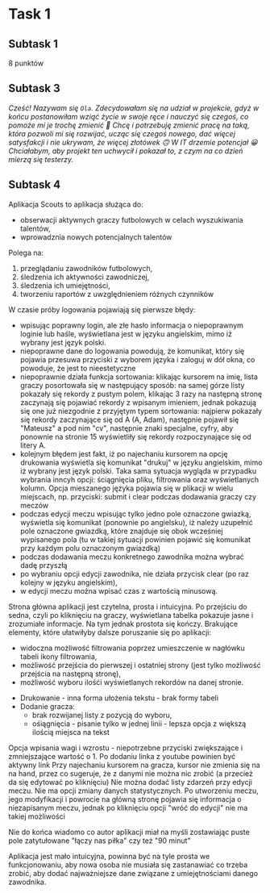 # Task 1
## Subtask 1
8 punktów
## Subtask 3
*Cześć! Nazywam się ``Ola``. Zdecydowałam się na udział w projekcie, gdyż w końcu postanowiłam wziąć życie w swoje ręce i nauczyć się czegoś, co pomoże mi je trochę zmienić 🙂 Chcę i potrzebuję zmienić pracę na taką, która pozwoli mi się rozwijać, ucząc się czegoś nowego, dać więcej satysfakcji i nie ukrywam, że więcej złotówek 🙃 W IT drzemie potencjał 😀 Chciałabym, aby projekt ten uchwycił i pokazał to, z czym na co dzień mierzą się testerzy.*
## Subtask 4
Aplikacja Scouts to aplikacja służąca do:
* obserwacji aktywnych graczy futbolowych w celach wyszukiwania talentów,
* wprowadznia nowych potencjalnych talentów

Polega na:

1. przeglądaniu zawodników futbolowych,
2. śledzenia ich aktywności zawodniczej,
3. śledzenia ich umiejętności,
4. tworzeniu raportów z uwzględnieniem różnych czynników

W czasie próby logowania pojawiają się pierwsze błędy:

* wpisując poprawny login, ale złe hasło informacja o niepoprawnym loginie lub haśle,  wyświetlana jest w języku angielskim, mimo iż wybrany jest język polski.
* niepoprawne dane do logowania powodują, że komunikat, który się pojawia przesuwa przyciski z wyborem języka i zaloguj w dół okna, co powoduje, że jest to nieestetyczne
* niepoprawnie działa funkcja sortowania: klikając kursorem na imię, lista graczy posortowała się w następujący sposób: na samej górze listy pokazały się rekordy z pustym polem, klikając 3 razy na następną stronę zaczynają się pojawiać rekordy z wpisanym imieniem, jednak pokazują się one już niezgodnie z przyjętym typem sortowania: najpierw pokazały się rekordy zaczynające się od A (A, Adam), następnie pojawił się "Mateusz" a  pod nim "cv", następnie znaki specjalne, cyfry, aby ponownie na stronie 15 wyświetliły się rekordy rozpoczynające się od litery A.
* kolejnym błędem jest fakt, iż po najechaniu kursorem na opcję drukowania wyświetla się komunikat "drukuj" w języku angielskim, mimo iż wybrany jest język polski. Taka sama sytuacja wygląda w przypadku wybrania inncyh opcji: ściągnięcia pliku, filtrowania oraz wyświetlanych kolumn. Opcja mieszanego języka pojawia się w plikacji w wielu miejscach, np. przyciski: submit i clear podczas dodawania graczy czy meczów
* podczas edycji meczu wpisując tylko jedno pole oznaczone gwiazką, wyświetla się komunikat (ponownie po angielsku), iż należy uzupełnić pole oznaczone gwiazdką, które znajduje się obok wcześniej wypisanego pola (tu w takiej sytuacji powinien pojawić się komunikat przy każdym polu oznaczonym gwiazdką)
* podczas dodawania meczu konkretnego zawodnika można wybrać dadę przyszłą
* po wybraniu opcji edycji zawodnika, nie działa przycisk clear (po raz kolejny w języku angielskim),
* w edycji meczu można wpisać czas z wartością minusową.



Strona główna aplikacji jest czytelna, prosta i intuicyjna. Po przejściu do sedna, czyli po kliknięciu na graczy, wyświetlana tabelka pokazuje jasne i zrozumiałe informacje. Na tym jednak prostota się kończy. Brakujące elementy, które ułatwiłyby dalsze poruszanie się po aplikacji:

* widoczna możliwość filtrowania poprzez umieszczenie w nagłówku tabeli ikony filtrowania,
* możliwość przejścia do pierwszej i ostatniej strony (jest tylko możliwość przejścia na następną stronę),
* możliwość wyboru ilośći wyświetlanych rekordów na danej stronie.

- Drukowanie - inna forma ułożenia tekstu - brak formy tabeli
- Dodanie gracza:
  - brak rozwijanej listy z pozycją do wyboru,
  - ośiągnięcia - pisanie tylko w jednej linii - lepsza opcja z większą ilością miejsca na tekst

Opcja wpisania wagi i wzrostu - niepotrzebne przyciski zwiększające i zmniejszające wartość o 1.
Po dodaniu linka z youtube powinien być aktywny link
Przy najechaniu kursorem na gracza, kursor nie zmienia się na na hand, przez co sugeruje, że z danymi nie można nic zrobić (a przecież da się edytować po kliknięciu)
Nie można dodać listy zdarzeń przy edycji meczu.
Nie ma opcji zmiany danych statystycznych.
Po utworzeniu meczu, jego modyfikacji i powrocie na główną stronę pojawia się informacja o niezapisanym meczu, jednak po kliknięciu opcji "wróć do edycji" nie ma takiej możliwości

Nie do końca wiadomo co autor aplikacji miał na myśli zostawiając puste pole zatytułowane "łączy nas piłka" czy też "90 minut"


Aplikacja jest mało intuicyjna, powinna być na tyle prosta we funkcjonowaniu, aby nowa osoba nie musiała się zastanawiać co trzeba zrobić, aby dodać najważniejsze dane związane z umiejętnościami danego zawodnika.

